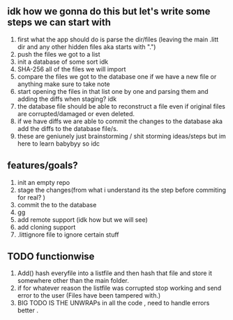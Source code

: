 ## idk how we gonna do this but let's write some steps we can start with
1. first what the app should do is parse the dir/files (leaving the main .litt dir and any other hidden files aka starts with ".")
2. push the files we got to a list
3. init a database of some sort idk
4. SHA-256 all of the files we will import  
5. compare the files we got to the database one if we have a new file or anything make sure to take note
6. start opening the files in that list one by one and parsing them and adding the diffs when staging? idk
7. the database file should be able to reconstruct a file even if original files are corrupted/damaged or even deleted.
8. if we have diffs we are able to commit the changes to the database aka add the diffs to the database file/s.
9. these are geniunely just brainstorming / shit storming ideas/steps but im here to learn babybyy so idc 
    



## features/goals?
1. init an empty repo
2. stage the changes(from what i understand its the step before commiting for real? )
3. commit the to the database 
4. gg 
5. add remote support (idk how but we will see)
6. add cloning support
7. .littignore file to ignore certain stuff 

## TODO functionwise
1. Add() hash everyfile into a listfile and then hash that file and store it somewhere other than the main folder.
2. if for whatever reason the listfile was corrupted stop working and send error to the user (Files have been tampered with.)
3. BIG TODO IS THE UNWRAPs in all the code , need to handle errors better .